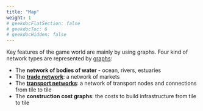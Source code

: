 ```yaml
---
title: "Map"
weight: 1
# geekdocFlatSection: false
# geekdocToc: 6
# geekdocHidden: false
---
```


Key features of the game world are mainly by using graphs. Four kind of network types are represented by [graphs](https://en.wikipedia.org/wiki/Graph):

* The **network of bodies of water** - ocean, rivers, estuaries
* The [**trade network**](docs/trade-network/): a network of markets
* The [**transport networks**](docs/transport-network/): a network of transport nodes and connections from tile to tile
* The **construction cost graphs**: the costs to build infrastructure from tile to tile
